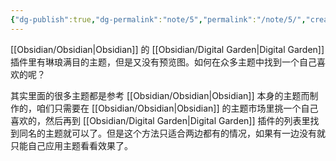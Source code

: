```yaml
---
{"dg-publish":true,"dg-permalink":"note/5","permalink":"/note/5/","created":"2024-06-08 06:30:24","updated":"2024-06-08 06:41:47"}
---
```


[[Obsidian/Obsidian\|Obsidian]] 的 [[Obsidian/Digital Garden\|Digital Garden]] 插件里有琳琅满目的主题，但是又没有预览图。如何在众多主题中找到一个自己喜欢的呢？

其实里面的很多主题都是参考 [[Obsidian/Obsidian\|Obsidian]] 本身的主题而制作的，咱们只需要在 [[Obsidian/Obsidian\|Obsidian]] 的主题市场里挑一个自己喜欢的，然后再到 [[Obsidian/Digital Garden\|Digital Garden]] 插件的列表里找到同名的主题就可以了。但是这个方法只适合两边都有的情况，如果有一边没有就只能自己应用主题看看效果了。